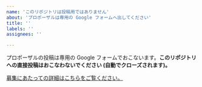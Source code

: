 ```yaml
---
name: 'このリポジトリは投稿用ではありません'
about: 'プロポーザルは専用の Google フォームへ出してください'
title: ''
labels: ''
assignees: ''

---
```


プロポーザルの投稿は専用の Google フォームでおこないます。**このリポジトリへの直接投稿はおこなわないでください (自動でクローズされます)。**

[募集にあたっての詳細はこちらをご覧ください。](https://note.com/phpcon_odawara/n/n8e0a767970e9)

